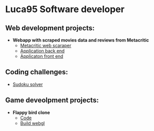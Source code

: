 <h1>Luca95 Software developer</h1>

<h2>Web development projects:</h2>

- <b>Webapp with scraped movies data and reviews from Metacritic</b>
  - [Metacritic web scaraper]()
  - [Application back end]()
  - [Applicaton front end]()

<h2>Coding challenges:</h2>

  - [Sudoku solver](https://github.com/LucaTiso/sudoku-solver)

<h2>Game deveolpment projects:</h2>

- <b>Flappy bird clone</b>
  - [Code](https://github.com/LucaTiso/flappy-bird)
  - [Build webgl](https://play.unity.com/mg/other/webgl-builds-391979)
